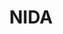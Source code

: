 ---
# This topic lives at
# https://digital.gov/topics/nida

# Topic Title
title: "NIDA"

# description — keep it short and clear
# summary: ""

# Weight
weight: 1

# For more information on managing topics,
# see https://github.com/GSA/digitalgov.gov/wiki/topics
---